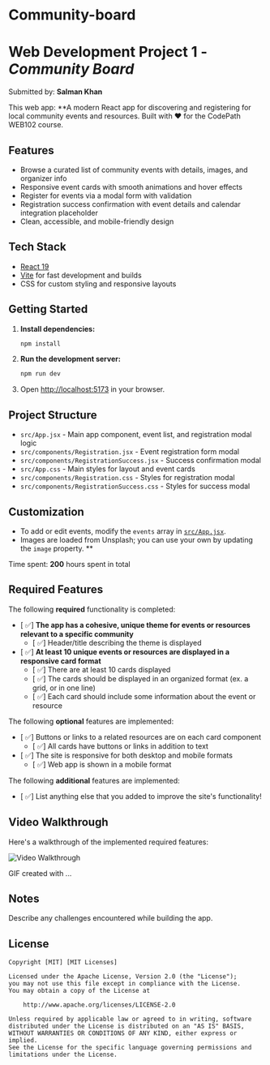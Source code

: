 # Community-board
# Web Development Project 1 - *Community Board*

Submitted by: **Salman Khan**

This web app: **A modern React app for discovering and registering for local community events and resources.
Built with ❤️ for the CodePath WEB102 course.

## Features

- Browse a curated list of community events with details, images, and organizer info
- Responsive event cards with smooth animations and hover effects
- Register for events via a modal form with validation
- Registration success confirmation with event details and calendar integration placeholder
- Clean, accessible, and mobile-friendly design

## Tech Stack

- [React 19](https://react.dev/)
- [Vite](https://vitejs.dev/) for fast development and builds
- CSS for custom styling and responsive layouts

## Getting Started

1. **Install dependencies:**
   ```sh
   npm install
   ```

2. **Run the development server:**
   ```sh
   npm run dev
   ```

3. Open [http://localhost:5173](http://localhost:5173) in your browser.

## Project Structure

- `src/App.jsx` - Main app component, event list, and registration modal logic
- `src/components/Registration.jsx` - Event registration form modal
- `src/components/RegistrationSuccess.jsx` - Success confirmation modal
- `src/App.css` - Main styles for layout and event cards
- `src/components/Registration.css` - Styles for registration modal
- `src/components/RegistrationSuccess.css` - Styles for success modal

## Customization

- To add or edit events, modify the `events` array in [`src/App.jsx`](src/App.jsx).
- Images are loaded from Unsplash; you can use your own by updating the `image` property.
**

Time spent: **200** hours spent in total

## Required Features

The following **required** functionality is completed:

- [ ✅] **The app has a cohesive, unique theme for events or resources relevant to a specific community**
  - [ ✅] Header/title describing the theme is displayed
- [ ✅] **At least 10 unique events or resources are displayed in a responsive card format**
  - [ ✅] There are at least 10 cards displayed 
  - [ ✅] The cards should be displayed in an organized format (ex. a grid, or in one line)
  - [ ✅] Each card should include some information about the event or resource


The following **optional** features are implemented:

- [ ✅] Buttons or links to a related resources are on each card component
  - [ ✅] All cards have buttons or links in addition to text
- [ ✅] The site is responsive for both desktop and mobile formats
  - [ ✅] Web app is shown in a mobile format

The following **additional** features are implemented:

* [ ✅] List anything else that you added to improve the site's functionality!

## Video Walkthrough

Here's a walkthrough of the implemented required features:

<img src='http://i.imgur.com/link/to/your/gif/file.gif' title='Video Walkthrough' width='' alt='Video Walkthrough' />

<!-- Replace this with whatever GIF tool you used! -->
GIF created with ...  
<!-- Recommended tools:
[Kap](https://getkap.co/) for macOS
[ScreenToGif](https://www.screentogif.com/) for Windows
[peek](https://github.com/phw/peek) for Linux. -->

## Notes

Describe any challenges encountered while building the app.

## License

    Copyright [MIT] [MIT Licenses]

    Licensed under the Apache License, Version 2.0 (the "License");
    you may not use this file except in compliance with the License.
    You may obtain a copy of the License at

        http://www.apache.org/licenses/LICENSE-2.0

    Unless required by applicable law or agreed to in writing, software
    distributed under the License is distributed on an "AS IS" BASIS,
    WITHOUT WARRANTIES OR CONDITIONS OF ANY KIND, either express or implied.
    See the License for the specific language governing permissions and
    limitations under the License.
